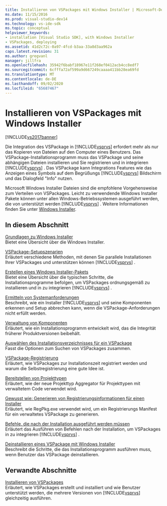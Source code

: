 ```yaml
---
title: Installieren von VSPackages mit Windows Installer | Microsoft-Dokumentation
ms.date: 11/15/2016
ms.prod: visual-studio-dev14
ms.technology: vs-ide-sdk
ms.topic: conceptual
helpviewer_keywords:
- installation [Visual Studio SDK], with Windows Installer
- VSPackages, deploying
ms.assetid: 41d2c72c-0a97-4fcd-b3aa-33a8d3aa962a
caps.latest.revision: 31
ms.author: gregvanl
manager: jillfra
ms.openlocfilehash: 35942f6babf18967e11f268ef0412acb4cc8edf7
ms.sourcegitcommit: 6cfffa72af599a9d667249caaaa411bb28ea69fd
ms.translationtype: MT
ms.contentlocale: de-DE
ms.lasthandoff: 09/02/2020
ms.locfileid: "65687467"
---
```

# <a name="installing-vspackages-with-windows-installer"></a>Installieren von VSPackages mit Windows Installer
[!INCLUDE[vs2017banner](../../includes/vs2017banner.md)]

Die Integration des VSPackage in [!INCLUDE[vsprvs](../../includes/vsprvs-md.md)] erfordert mehr als nur das Kopieren von Dateien auf den Computer eines Benutzers. Das VSPackage-Installationsprogramm muss das VSPackage und seine abhängigen Dateien installieren und Sie registrieren und in integrieren [!INCLUDE[vsprvs](../../includes/vsprvs-md.md)] . Das VSPackage kann Integrations Features wie das Anzeigen eines Symbols auf dem Begrüßungs [!INCLUDE[vsprvs](../../includes/vsprvs-md.md)] Bildschirm und das Dialogfeld "Info" nutzen.  
  
 Microsoft Windows Installer Dateien sind die empfohlene Vorgehensweise zum Verteilen von VSPackages. Leicht zu verwendende Windows Installer Pakete können unter allen Windows-Betriebssystemen ausgeführt werden, die von unterstützt werden [!INCLUDE[vsprvs](../../includes/vsprvs-md.md)] . Weitere Informationen finden Sie unter [Windows Installer](https://msdn.microsoft.com/121be21b-b916-43e2-8f10-8b080516d2a0).  
  
## <a name="in-this-section"></a>In diesem Abschnitt  
 [Grundlagen zu Windows Installer](../../extensibility/internals/windows-installer-basics.md)  
 Bietet eine Übersicht über die Windows Installer.  
  
 [VSPackage-Setupszenarien](../../extensibility/internals/vspackage-setup-scenarios.md)  
 Erläutert verschiedene Methoden, mit denen Sie parallele Installationen Ihrer VSPackages und unterstützen können [!INCLUDE[vsprvs](../../includes/vsprvs-md.md)] .  
  
 [Erstellen eines Windows Installer-Pakets](../../extensibility/internals/authoring-a-windows-installer-package.md)  
 Bietet eine Übersicht über die typischen Schritte, die Installationsprogramme befolgen, um VSPackages ordnungsgemäß zu installieren und in zu integrieren [!INCLUDE[vsprvs](../../includes/vsprvs-md.md)] .  
  
 [Ermitteln von Systemanforderungen](../../extensibility/internals/detecting-system-requirements.md)  
 Beschreibt, wie ein Installer [!INCLUDE[vsprvs](../../includes/vsprvs-md.md)] und seine Komponenten erkennen und Setup abbrechen kann, wenn die VSPackage-Anforderungen nicht erfüllt werden.  
  
 [Verwaltung von Komponenten](../../extensibility/internals/component-management.md)  
 Erläutert, wie ein Installationsprogramm entwickelt wird, das die Integrität früherer Produktversionen beibehält.  
  
 [Auswählen des Installationsverzeichnisses für ein VSPackage](../../extensibility/internals/choosing-the-installation-directory-for-a-vspackage.md)  
 Fasst die Optionen zum Suchen von VSPackages zusammen.  
  
 [VSPackage-Registrierung](../../extensibility/internals/vspackage-registration.md)  
 Erläutert, wie VSPackages zur Installationszeit registriert werden und warum die Selbstregistrierung eine gute Idee ist.  
  
 [Bereitstellen von Projekttypen](../../extensibility/internals/deploying-project-types.md)  
 Erläutert, wie der neue Projekttyp Aggregator für Projekttypen mit verwaltetem Code verwendet wird.  
  
 [Gewusst wie: Generieren von Registrierungsinformationen für einen Installer](../../extensibility/internals/how-to-generate-registry-information-for-an-installer.md)  
 Erläutert, wie RegPkg.exe verwendet wird, um ein Registrierungs Manifest für ein verwaltetes VSPackage zu generieren.  
  
 [Befehle, die nach der Installation ausgeführt werden müssen](../../extensibility/internals/commands-that-must-be-run-after-installation.md)  
 Erläutert das Ausführen von Befehlen nach der Installation, um VSPackages in zu integrieren [!INCLUDE[vsprvs](../../includes/vsprvs-md.md)] .  
  
 [Deinstallieren eines VSPackage mit Windows Installer](../../extensibility/internals/uninstalling-a-vspackage-with-windows-installer.md)  
 Beschreibt die Schritte, die das Installationsprogramm ausführen muss, wenn Benutzer das VSPackage deinstallieren.  
  
## <a name="related-sections"></a>Verwandte Abschnitte  
 [Installieren von VSPackages](../../misc/installing-vspackages.md)  
 Erläutert, wie VSPackages erstellt und installiert und wie Benutzer unterstützt werden, die mehrere Versionen von [!INCLUDE[vsprvs](../../includes/vsprvs-md.md)] gleichzeitig ausführen.
